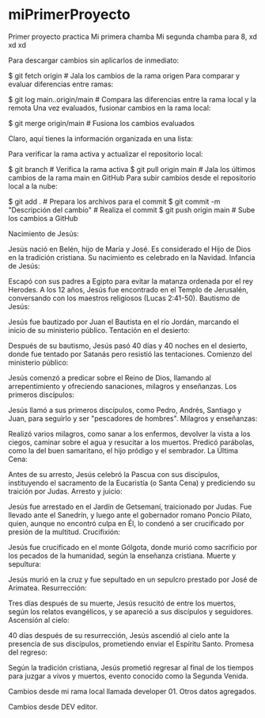 # miPrimerProyecto
Primer proyecto practica
Mi primera chamba
Mi segunda chamba para 8, xd xd xd




Para descargar cambios sin aplicarlos de inmediato:

$ git fetch origin # Jala los cambios de la rama origen
Para comparar y evaluar diferencias entre ramas:

$ git log main..origin/main # Compara las diferencias entre la rama local y la remota
Una vez evaluados, fusionar cambios en la rama local:

$ git merge origin/main # Fusiona los cambios evaluados



Claro, aquí tienes la información organizada en una lista:

Para verificar la rama activa y actualizar el repositorio local:

$ git branch # Verifica la rama activa
$ git pull origin main # Jala los últimos cambios de la rama main en GitHub
Para subir cambios desde el repositorio local a la nube:

$ git add . # Prepara los archivos para el commit
$ git commit -m "Descripción del cambio" # Realiza el commit
$ git push origin main # Sube los cambios a GitHub

Nacimiento de Jesús:

Jesús nació en Belén, hijo de María y José. Es considerado el Hijo de Dios en la tradición cristiana. Su nacimiento es celebrado en la Navidad.
Infancia de Jesús:

Escapó con sus padres a Egipto para evitar la matanza ordenada por el rey Herodes.
A los 12 años, Jesús fue encontrado en el Templo de Jerusalén, conversando con los maestros religiosos (Lucas 2:41-50).
Bautismo de Jesús:

Jesús fue bautizado por Juan el Bautista en el río Jordán, marcando el inicio de su ministerio público.
Tentación en el desierto:

Después de su bautismo, Jesús pasó 40 días y 40 noches en el desierto, donde fue tentado por Satanás pero resistió las tentaciones.
Comienzo del ministerio público:

Jesús comenzó a predicar sobre el Reino de Dios, llamando al arrepentimiento y ofreciendo sanaciones, milagros y enseñanzas.
Los primeros discípulos:

Jesús llamó a sus primeros discípulos, como Pedro, Andrés, Santiago y Juan, para seguirlo y ser "pescadores de hombres".
Milagros y enseñanzas:

Realizó varios milagros, como sanar a los enfermos, devolver la vista a los ciegos, caminar sobre el agua y resucitar a los muertos.
Predicó parábolas, como la del buen samaritano, el hijo pródigo y el sembrador.
La Última Cena:

Antes de su arresto, Jesús celebró la Pascua con sus discípulos, instituyendo el sacramento de la Eucaristía (o Santa Cena) y prediciendo su traición por Judas.
Arresto y juicio:

Jesús fue arrestado en el Jardín de Getsemaní, traicionado por Judas.
Fue llevado ante el Sanedrín, y luego ante el gobernador romano Poncio Pilato, quien, aunque no encontró culpa en Él, lo condenó a ser crucificado por presión de la multitud.
Crucifixión:

Jesús fue crucificado en el monte Gólgota, donde murió como sacrificio por los pecados de la humanidad, según la enseñanza cristiana.
Muerte y sepultura:

Jesús murió en la cruz y fue sepultado en un sepulcro prestado por José de Arimatea.
Resurrección:

Tres días después de su muerte, Jesús resucitó de entre los muertos, según los relatos evangélicos, y se apareció a sus discípulos y seguidores.
Ascensión al cielo:

40 días después de su resurrección, Jesús ascendió al cielo ante la presencia de sus discípulos, prometiendo enviar el Espíritu Santo.
Promesa del regreso:

Según la tradición cristiana, Jesús prometió regresar al final de los tiempos para juzgar a vivos y muertos, evento conocido como la Segunda Venida.



Cambios desde mi rama local llamada developer 01.
Otros datos agregados.

Cambios desde DEV editor.